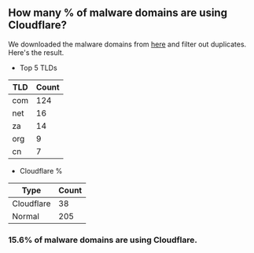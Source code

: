 ## How many % of malware domains are using Cloudflare?


We downloaded the malware domains from [here](https://urlhaus.abuse.ch) and filter out duplicates.
Here's the result.


[//]: # (start replacement)


- Top 5 TLDs

| TLD | Count |
| --- | --- |
| com | 124 |
| net | 16 |
| za | 14 |
| org | 9 |
| cn | 7 |


- Cloudflare %

| Type | Count |
| --- | --- |
| Cloudflare | 38 |
| Normal | 205 |


### 15.6% of malware domains are using Cloudflare.